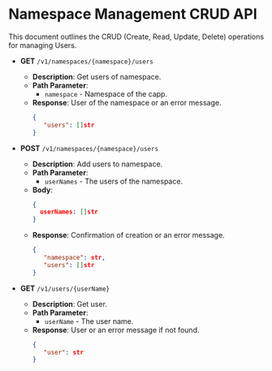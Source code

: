 
# Namespace Management CRUD API

This document outlines the CRUD (Create, Read, Update, Delete) operations for managing Users.

- **GET** `/v1/namespaces/{namespace}/users`
  - **Description**: Get users of namespace.
  - **Path Parameter**: 
    - `namespace` - Namespace of the capp.
  - **Response**: User of the namespace or an error message.
    ```json
    {
       "users": []str 
    }
    ```

- **POST** `/v1/namespaces/{namespace}/users`
  - **Description**: Add users to namespace.
  - **Path Parameter**:
    - `userNames` - The users of the namespace.
  - **Body**:
    ```json
    {
      userNames: []str
    }
    ```
  - **Response**: Confirmation of creation or an error message.
    ```json
    {
       "namespace": str,
       "users": []str
    }
    ```

- **GET** `/v1/users/{userName}`
  - **Description**: Get user.
  - **Path Parameter**: 
    - `userName` - The user name.
  - **Response**: User or an error message if not found.
    ```json
    {
       "user": str 
    }
    ```
